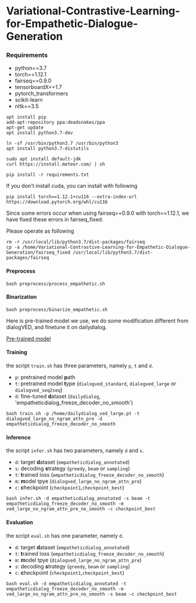 # Variational-Contrastive-Learning-for-Empathetic-Dialogue-Generation

### Requirements

- python==3.7
- torch==1.12.1
- fairseq==0.9.0
- tensorboardX==1.7
- pytorch_transformers
- scikit-learn
- nltk==3.5

```shell
apt install pip
add-apt-repository ppa:deadsnakes/ppa
apt-get update
apt install python3.7-dev

ln -sf /usr/bin/python3.7 /usr/bin/python3
apt install python3.7-distutils

sudo apt install default-jdk
curl https://install.meteor.com/ | sh

pip install -r requirements.txt
```
If you don't install cuda, you can install with following
```
pip install torch==1.12.1+cu116 --extra-index-url https://download.pytorch.org/whl/cu116
```

Since some errors occur when using fairseq==0.9.0 with torch==1.12.1, we have fixed these errors in fairseq_fixed.

Please operate as following
```
rm -r /usr/local/lib/python3.7/dist-packages/fairseq
cp -a /home/Variational-Contrastive-Learning-for-Empathetic-Dialogue-Generation/fairseq_fixed /usr/local/lib/python3.7/dist-packages/fairseq
```


#### Preprocess

```shell
bash preprocess/process_empathetic.sh
```

#### Binarization

```shell
bash preprocess/binarize_empathetic.sh
```


Here is pre-trained model we use, we do some modification different from dialogVED, and finetune it on dailydialog.

[Pre-trained model](https://drive.google.com/file/d/1VqB_1x9FCJisCW3e8sHG0e3uGVrVJR4H/view?usp=sharing)




#### Training

the script `train.sh` has three parameters, namely `p`, `t` and `d`.

- `p`: pretrained model **p**ath
- `t`: pretrained model **t**ype (`dialogved_standard`, `dialogved_large` or `dialogved_seq2seq`)
- `d`: fine-tuned **d**ataset (`dailydialog`, 'empatheticdialog_freeze_decoder_no_smooth')

```shell
bash train.sh -p /home/dailydialog_ved_large.pt -t dialogved_large_no_ngram_attn_pre -d empatheticdialog_freeze_decoder_no_smooth
```

#### Inference

the script `infer.sh` has two parameters, namely `d` and `s`.

- `d`: target **d**ataset (`empatheticdialog_annotated`)
- `s`: decoding **s**trategy (`greedy`, `beam` or `sampling`)
- `t`: **t**rained loss (`empatheticdialog_freeze_decoder_no_smooth`)
- `m`: **m**odel tpye (`dialogved_large_no_ngram_attn_pre`)
- `c`: **c**heckpoint  (`checkpoint1`,`checkpoint_best`)

```shell
bash infer.sh -d empatheticdialog_annotated -s beam -t empatheticdialog_freeze_decoder_no_smooth -m ved_large_no_ngram_attn_pre_no_smooth -c checkpoint_best
```

#### Evaluation

the script `eval.sh` has one parameter, namely `d`.

- `d`: target **d**ataset (`empatheticdialog_annotated`)
- `t`: **t**rained loss (`empatheticdialog_freeze_decoder_no_smooth`)
- `m`: **m**odel tpye (`dialogved_large_no_ngram_attn_pre`)
- `s`: decoding **s**trategy (`greedy`, `beam` or `sampling`)
- `c`: **c**heckpoint  (`checkpoint1`,`checkpoint_best`)

```shell
bash eval.sh -d empatheticdialog_annotated -t empatheticdialog_freeze_decoder_no_smooth -m ved_large_no_ngram_attn_pre_no_smooth -s beam -c checkpoint_best
```
